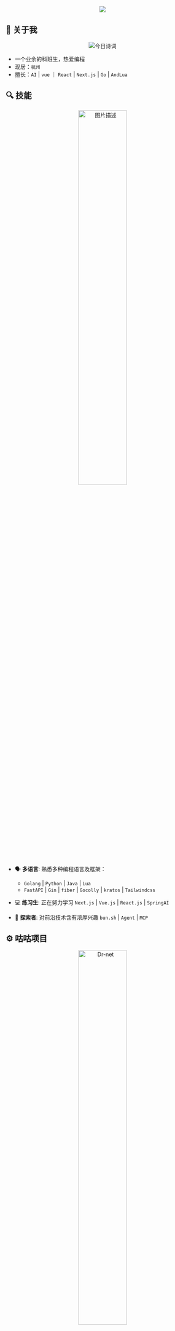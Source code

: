 <p align="center">
<img src="https://readme-typing-svg.herokuapp.com?font=JetBrains+Mono&weight=300&pause=1000&color=4169F7D1&width=435&lines=%E6%AC%A2%E8%BF%8E%E6%9D%A5%E5%88%B0+Fromsko+%E7%9A%84%E4%B8%BB%E9%A1%B5%F0%9F%A5%B3" align="center" />
</p>

## 🌟 关于我

<p align="center">
<img alt="今日诗词" src="https://v2.jinrishici.com/one.svg" align="center">
</p>

- 一个业余的科班生，热爱编程
- 现居：`杭州`
- 擅长：`AI` | `vue` ｜ `React` | `Next.js` | `Go` | `AndLua`

## 🔍 技能

<p align="center">
  <img src="https://github-readme-stats.vercel.app/api?username=Fromsko&theme=dark&show_icons=true" width="50%" alt="图片描述">
</p>

- 🗣️ **多语言**: 熟悉多种编程语言及框架：

  - `Golang` | `Python` | `Java` | `Lua`
  - `FastAPI` | `Gin` | `fiber` | `Gocolly` | `kratos` | `Tailwindcss`

- 💻 **练习生**: 正在努力学习 `Next.js` | `Vue.js` | `React.js` | `SpringAI`

- 🥰 **探索者**: 对前沿技术含有浓厚兴趣 `bun.sh` | `Agent` | `MCP`

## ⚙️ 咕咕项目

<p align="center">
  <a href="https://github.com/Fromsko/JishouSchedule">
  <img src="https://github-readme-stats.vercel.app/api/pin?username=Fromsko&repo=JishouSchedule&theme=default" width="50%" alt="Dr-net" />
  </a>
</p>

## 🤝 联系方式

- 📧 邮箱：[1614355756@qq.com](#关于我)
